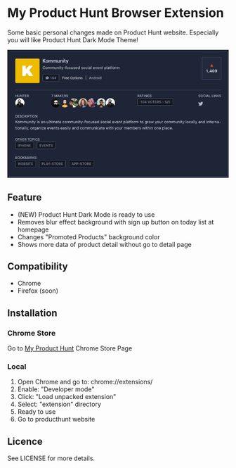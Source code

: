 # My Product Hunt Browser Extension
Some basic personal changes made on Product Hunt website. Especially you will like Product Hunt Dark Mode Theme!

![screenshot](https://raw.githubusercontent.com/uretgec/my-product-hunt/develop/screenshots/my-product-hunt-darkmode-more-data.png)

## Feature
- (NEW) Product Hunt Dark Mode is ready to use
- Removes blur effect background with sign up button on today list at homepage
- Changes "Promoted Products" background color
- Shows more data of product detail without go to detail page

## Compatibility
- Chrome
- Firefox (soon)

## Installation

### Chrome Store

Go to [My Product Hunt](https://chrome.google.com/webstore/detail/jbchipnpikoidnjdgmjdipiandcjhilp) Chrome Store Page

### Local

1. Open Chrome and go to: chrome://extensions/
2. Enable: "Developer mode"
3. Click: "Load unpacked extension"
4. Select: "extension" directory
5. Ready to use
6. Go to producthunt website

## Licence
See LICENSE for more details.